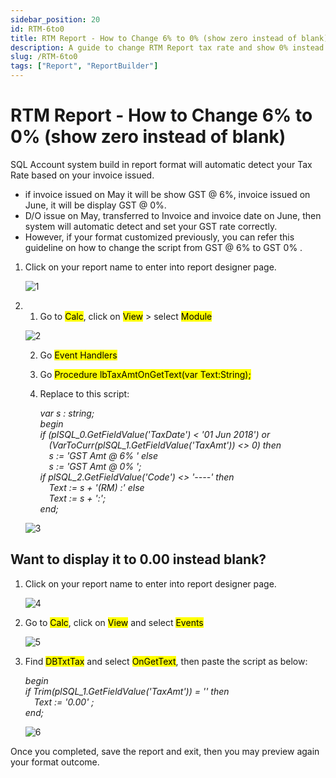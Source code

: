 ```yaml
---
sidebar_position: 20
id: RTM-6to0
title: RTM Report - How to Change 6% to 0% (show zero instead of blank)
description: A guide to change RTM Report tax rate and show 0% instead of blank
slug: /RTM-6to0
tags: ["Report", "ReportBuilder"]
---
```


# RTM Report - How to Change 6% to 0% (show zero instead of blank)

SQL Account system build in report format will automatic detect your Tax Rate based on your invoice issued.

- if invoice issued on May it will be show GST @ 6%, invoice issued on June, it will be display GST @ 0%.
- D/O issue on May, transferred to Invoice and invoice date on June, then system will automatic detect and set your GST rate correctly.
- However, if your format customized previously, you can refer this guideline on how to change the script from GST @ 6% to GST 0% .

1. Click on your report name to enter into report designer page. 

   ![1](/img/report/RTM-6to0/1.png)

2. 1. Go to <mark>Calc</mark>, click on <mark>View</mark> > select <mark>Module</mark>

   ![2](/img/report/RTM-6to0/2.png)

   2. Go <mark>Event Handlers</mark>
   3. Go <mark>Procedure lbTaxAmtOnGetText(var Text:String);</mark>
   4. Replace to this script: 

      *var s : string;  
      begin   
      if (plSQL_0.GetFieldValue('TaxDate') < '01 Jun 2018') or   
      &emsp;(VarToCurr(plSQL_1.GetFieldValue('TaxAmt')) &lt;> 0) then  
      &emsp;s := 'GST Amt @ 6% ' else  
      &emsp;s := 'GST Amt @ 0% ';  
      if plSQL_2.GetFieldValue('Code') &lt;> '----' then  
      &emsp;Text := s + '(RM) :' else  
      &emsp;Text := s + ':';   
      end;*

   ![3](/img/report/RTM-6to0/3.png)

## Want to display it to 0.00 instead blank? 

1. Click on your report name to enter into report designer page.

   ![4](/img/report/RTM-6to0/4.png)

2. Go to <mark>Calc</mark>, click on <mark>View</mark> and select <mark>Events</mark>

   ![5](/img/report/RTM-6to0/5.png)

3. Find <mark>DBTxtTax</mark> and select <mark>OnGetText</mark>, then paste the script as below:

   *begin  
   if Trim(plSQL_1.GetFieldValue('TaxAmt')) = '' then  
   &emsp;Text := '0.00' ;  
   end;*

   ![6](/img/report/RTM-6to0/6.png)

Once you completed, save the report and exit, then you may preview again your format outcome.